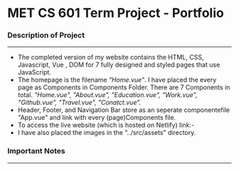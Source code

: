 # MET CS 601 Term Project - Portfolio

### Description of Project

---

- The completed version of my website contains the HTML, CSS, Javascript, Vue , DOM for 7 fully designed and styled pages that use JavaScript.
- The homepage is the filename _"Home.vue"_. I have placed the every page as Components in Components Folder. There are 7 Components in total. _"Home.vue", "About.vue", "Education.vue", "Work.vue", "Github.vue", "Travel.vue", "Conatct.vue"._
- Header, Footer, and Navigation Bar store as an seperate componentefile "App.vue" and link with every (page)Components file.
- To access the live website (which is hosted on Netlify) link:-
- I have also placed the images in the "../src/assets" directory.

### Important Notes

---
